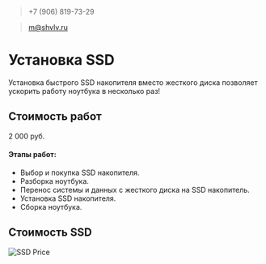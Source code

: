 > +7 (906) 819-73-29

> m@shvlv.ru

# Установка SSD

Установка быстрого SSD накопителя вместо жесткого диска позволяет ускорить работу ноутбука в несколько раз!

## Стоимость работ
2 000 руб. 

#### Этапы работ:

- Выбор и покупка SSD накопителя.
- Разборка ноутбука.
- Перенос системы и данных с жесткого диска на SSD накопитель.
- Установка SSD накопителя.
- Сборка ноутбука.

## Стоимость SSD
![SSD Price](https://shvlv.ru/ssd_price.png)

